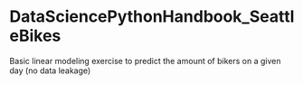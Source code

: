 # DataSciencePythonHandbook_SeattleBikes
Basic linear modeling exercise to predict the amount of bikers on a given day (no data leakage)
